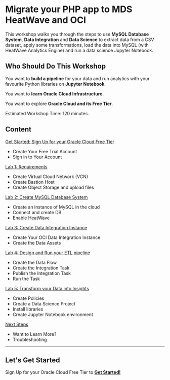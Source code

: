 # Migrate your PHP app to MDS HeatWave and OCI 

This workshop walks you through the steps to use **MySQL Database System**, **Data Integration** and **Data Science** to extract data from a CSV dataset, apply some transformations, load the data into MySQL (with HeatWave Analytics Engine) and run a data science Jupyter Notebook.

## Who Should Do This Workshop

You want to **build a pipeline** for your data and run analytics with your favourite Python libraries on **Jupyter Notebook**.

You want to **learn Oracle Cloud Infrastructure**.

You want to explore **Oracle Cloud and its Free Tier**.

Estimated Workshop Time: 120 minutes.

## Content

[Get Started: Sign Up for your Oracle Cloud Free Tier](lab0/README.md)

- Create Your Free Trial Account
- Sign in to Your Account

[Lab 1: Requirements](lab1/README.md)

- Create Virtual Cloud Network (VCN)
- Create Bastion Host
- Create Object Storage and upload files

[Lab 2: Create MySQL Database System](lab2/README.md)

- Create an instance of MySQL in the cloud
- Connect and create DB
- Enable HeatWave

[Lab 3: Create Data Integration Instance](lab3/README.md)

- Create Your OCI Data Integration Instance
- Create the Data Assets

[Lab 4: Design and Run your ETL pipeline](lab4/README.md)

- Create the Data Flow
- Create the Integration Task
- Publish the Integration Task
- Run the Task

[Lab 5: Transform your Data into Insights](lab5/README.md)

- Create Policies
- Create a Data Science Project
- Install libraries
- Create Jupyter Notebook environment

[Next Steps](next/README.md)

- Want to Learn More?
- Troubleshooting

---

## Let's Get Started

Sign Up for your Oracle Cloud Free Tier to [**Get Started!**](./lab0/README.md)
